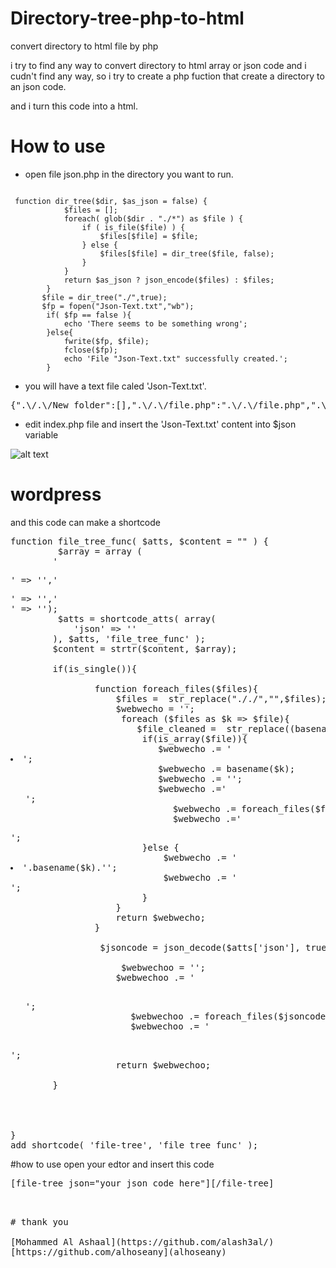 # Directory-tree-php-to-html
convert directory to html file by php

i try to find any way to convert directory to html array or json code and i cudn't find any way, so i try to create a php fuction that create a directory to an json code.

and i turn this code into a html.

# How to use 
* open file json.php in the directory you want to run.
<code>
 function dir_tree($dir, $as_json = false) {
            $files = [];
            foreach( glob($dir . "./*") as $file ) {
                if ( is_file($file) ) {
                    $files[$file] = $file;
                } else {
                    $files[$file] = dir_tree($file, false);
                }
            }
            return $as_json ? json_encode($files) : $files;
        }
       $file = dir_tree("./",true);
       $fp = fopen("Json-Text.txt","wb");
        if( $fp == false ){
            echo 'There seems to be something wrong';
        }else{
            fwrite($fp, $file);
            fclose($fp);
            echo 'File "Json-Text.txt" successfully created.';
        }
</code>

* you will have a text file caled 'Json-Text.txt'.
<pre>{".\/.\/New folder":[],".\/.\/file.php":".\/.\/file.php",".\/.\/geodata.php":".\/.\/geodata.php",".\/.\/index.html":".\/.\/index.html",".\/.\/index.php":".\/.\/index.php",".\/.\/mac.php":".\/.\/mac.php",".\/.\/old":{".\/.\/old.\/00.php":".\/.\/old.\/00.php",".\/.\/old.\/1.php":".\/.\/old.\/1.php",".\/.\/old.\/10.php":".\/.\/old.\/10.php",".\/.\/old.\/11.php":".\/.\/old.\/11.php",".\/.\/old.\/2.php":".\/.\/old.\/2.php",".\/.\/old.\/3.php":".\/.\/old.\/3.php",".\/.\/old.\/4.php":".\/.\/old.\/4.php",".\/.\/old.\/6.php":".\/.\/old.\/6.php",".\/.\/old.\/7.php":".\/.\/old.\/7.php",".\/.\/old.\/8.php":".\/.\/old.\/8.php",".\/.\/old.\/9.php":".\/.\/old.\/9.php"},".\/.\/test_app":{".\/.\/test_app.\/1.php":".\/.\/test_app.\/1.php",".\/.\/test_app.\/10.php":".\/.\/test_app.\/10.php",".\/.\/test_app.\/2.php":".\/.\/test_app.\/2.php",".\/.\/test_app.\/3.php":".\/.\/test_app.\/3.php",".\/.\/test_app.\/4.php":".\/.\/test_app.\/4.php",".\/.\/test_app.\/5.php":".\/.\/test_app.\/5.php",".\/.\/test_app.\/6.php":".\/.\/test_app.\/6.php",".\/.\/test_app.\/7.php":".\/.\/test_app.\/7.php",".\/.\/test_app.\/8.php":".\/.\/test_app.\/8.php",".\/.\/test_app.\/9.php":".\/.\/test_app.\/9.php",".\/.\/test_app.\/css":{".\/.\/test_app.\/css.\/style.css":".\/.\/test_app.\/css.\/style.css"},".\/.\/test_app.\/functions.php":".\/.\/test_app.\/functions.php",".\/.\/test_app.\/home.php":".\/.\/test_app.\/home.php",".\/.\/test_app.\/images":{".\/.\/test_app.\/images.\/flash-logo.png":".\/.\/test_app.\/images.\/flash-logo.png",".\/.\/test_app.\/images.\/quicktime-logo.gif":".\/.\/test_app.\/images.\/quicktime-logo.gif",".\/.\/test_app.\/images.\/t_1.jpg":".\/.\/test_app.\/images.\/t_1.jpg",".\/.\/test_app.\/images.\/t_2.jpg":".\/.\/test_app.\/images.\/t_2.jpg",".\/.\/test_app.\/images.\/t_3.jpg":".\/.\/test_app.\/images.\/t_3.jpg",".\/.\/test_app.\/images.\/t_4.jpg":".\/.\/test_app.\/images.\/t_4.jpg",".\/.\/test_app.\/images.\/t_5.jpg":".\/.\/test_app.\/images.\/t_5.jpg"},".\/.\/test_app.\/includes":{".\/.\/test_app.\/includes.\/footer.php":".\/.\/test_app.\/includes.\/footer.php",".\/.\/test_app.\/includes.\/header.php":".\/.\/test_app.\/includes.\/header.php",".\/.\/test_app.\/includes.\/navigation.txt":".\/.\/test_app.\/includes.\/navigation.txt"},".\/.\/test_app.\/index.php":".\/.\/test_app.\/index.php",".\/.\/test_app.\/js":{".\/.\/test_app.\/js.\/myscript.js":".\/.\/test_app.\/js.\/myscript.js",".\/.\/test_app.\/js.\/scripts.js":".\/.\/test_app.\/js.\/scripts.js"}},".\/.\/text.php":".\/.\/text.php",".\/.\/url":{".\/.\/url.\/src":{".\/.\/url.\/src.\/base_facebook.php":".\/.\/url.\/src.\/base_facebook.php",".\/.\/url.\/src.\/facebook.php":".\/.\/url.\/src.\/facebook.php",".\/.\/url.\/src.\/fb_ca_chain_bundle.crt":".\/.\/url.\/src.\/fb_ca_chain_bundle.crt",".\/.\/url.\/src.\/index.php":".\/.\/url.\/src.\/index.php"},".\/.\/url.\/url.php":".\/.\/url.\/url.php"},".\/.\/url.zip":".\/.\/url.zip"}</pre>
* edit index.php file and insert the 'Json-Text.txt' content into $json variable

![alt text](http://nasssar.me/wp-content/uploads/2017/05/newww.png)


# wordpress

and this code can make a shortcode

<pre>
function file_tree_func( $atts, $content = "" ) {
         $array = array (
        '<p>' => '','</p>' => '','<br />' => '');
         $atts = shortcode_atts( array(
    		'json' => ''
    	), $atts, 'file_tree_func' );
        $content = strtr($content, $array);

        if(is_single()){
            
                function foreach_files($files){
                    $files =  str_replace("././","",$files);
                    $webwecho = '';
                     foreach ($files as $k => $file){   
                        $file_cleaned =  str_replace((basename($k)) . "./","",$file);             
                         if(is_array($file)){
                            $webwecho .= '<li class="is-folder"><span>';
                            $webwecho .= basename($k);
                            $webwecho .= '</span>';
                            $webwecho .='<ul>';
                            $webwecho .= foreach_files($file_cleaned);
                            $webwecho .='</ul></li>';
                         }else {
                             $webwecho .= '<li class="is-file"><span>'.basename($k).'</span>';
                             $webwecho .= '</li>';
                         }
                    }
                    return $webwecho;
                }

                 $jsoncode = json_decode($atts['json'], true);
  
                     $webwechoo = '';
                    $webwechoo .= '<div class="file-tree"> <ul>';
                    $webwechoo .= foreach_files($jsoncode);
                    $webwechoo .= '</ul> </div>';
                    return $webwechoo;

        }
        

  
            
}
add_shortcode( 'file-tree', 'file_tree_func' );
</pre>

#how to use
open your edtor and insert this code

<pre>
[file-tree json="your json code here"][/file-tree]
<pre>


# thank you

[Mohammed Al Ashaal](https://github.com/alash3al/)
[https://github.com/alhoseany](alhoseany)
